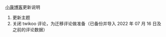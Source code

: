 [小康博客](https://www.antmoe.com)更新说明

1. 更新主题
2. 关闭 twikoo 评论，为迁移评论做准备（已备份并导入 2022 年 07 月 16 日及之前的评论数据）
